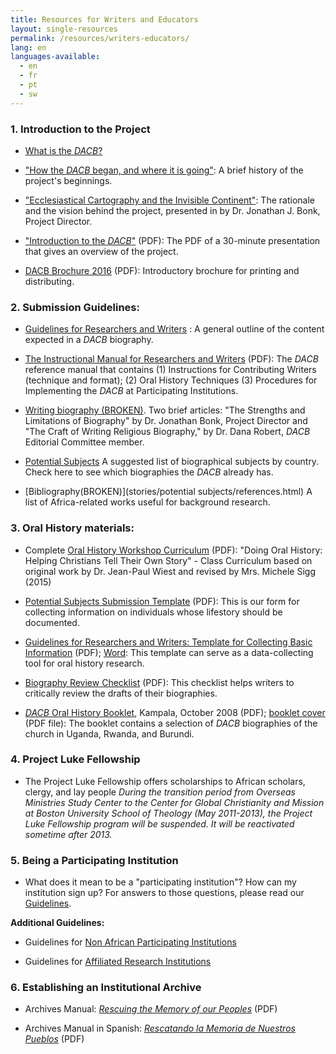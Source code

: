 ```yaml
---
title: Resources for Writers and Educators
layout: single-resources
permalink: /resources/writers-educators/
lang: en
languages-available:                         
  - en
  - fr
  - pt
  - sw
---
```


### 1\. Introduction to the Project  

*   [What is the _DACB_?]({{site.url}}/project/what-is-dacb/)  

*   ["How the _DACB_ began, and where it is going"]({{site.url}}/project/beginnings/): A brief history of the project's beginnings.  

*   ["Ecclesiastical Cartography and the Invisible Continent"]({{site.url}}/project/vision/): The rationale and the vision behind the project, presented in by Dr. Jonathan J. Bonk, Project Director.  

*   ["Introduction to the _DACB_"]({{site.url}}/resources/intro-dacb-web.pdf) (PDF): The PDF of a 30-minute presentation that gives an overview of the project.  

*   [DACB Brochure 2016]({{site.url}}/resources/DACB-brochure-2016-web.pdf) (PDF): Introductory brochure for printing and distributing.

### 2\. Submission Guidelines:

*   [Guidelines for Researchers and Writers]({{site.url}}/get-involved/submit/) : A general outline of the content expected in a _DACB_ biography.  

*   [The Instructional Manual for Researchers and Writers]({{site.url}}/resources/final_instr_manual.pdf) (PDF): The _DACB_ reference manual that contains (1) Instructions for Contributing Writers (technique and format); (2) Oral History Techniques (3) Procedures for Implementing the _DACB_ at Participating Institutions.  

*   [Writing biography (BROKEN)]({{site.url}}/resources/writing-biography/). Two brief articles: "The Strengths and Limitations of Biography" by Dr. Jonathan Bonk, Project Director and "The Craft of Writing Religious Biography," by Dr. Dana Robert, _DACB_ Editorial Committee member.  

*   [Potential Subjects]({{site.url}}/stories/potential-subjects/) A suggested list of biographical subjects by country. Check here to see which biographies the _DACB_ already has.

*   [Bibliography(BROKEN)](stories/potential subjects/references.html) A list of Africa-related works useful for background research.

### 3\. Oral History materials:  

*   Complete [Oral History Workshop Curriculum]({{site.url}}/resources/teaching-oral-history.pdf) (PDF): "Doing Oral History: Helping Christians Tell Their Own Story" - Class Curriculum based on original work by Dr. Jean-Paul Wiest and revised by Mrs. Michele Sigg (2015)

*   [Potential Subjects Submission Template]({{site.url}}/resources/pot-subj-submission-template.pdf) (PDF): This is our form for collecting information on individuals whose lifestory should be documented.  

*   [Guidelines for Researchers and Writers: Template for Collecting Basic Information]({{site.url}}/resources/guidelines-for-rw-template-for-info-collecting.pdf) (PDF); [Word]({{site.url}}/resources/guidelines-for-rw-template-for-info-collecting.doc): This template can serve as a data-collecting tool for oral history research.  

*   [Biography Review Checklist]({{site.url}}/resources/DACB-biography-review-form.pdf) (PDF): This checklist helps writers to critically review the drafts of their biographies.  

*   [_DACB_ Oral History Booklet]({{site.url}}/resources/DACB-oral-history-uganda-booklet-kampala-2008.pdf), Kampala, October 2008 (PDF); [booklet cover ]({{site.url}}/resources/DACB-oral-history-uganda-booklet-cover.pdf) (PDF file): The booklet contains a selection of _DACB_ biographies of the church in Uganda, Rwanda, and Burundi.

### 4\. Project Luke Fellowship

*   The Project Luke Fellowship offers scholarships to African scholars, clergy, and lay people _During the transition period from Overseas Ministries Study Center to the Center for Global Christianity and Mission at Boston University School of Theology (May 2011-2013), the Project Luke Fellowship program will be suspended. It will be reactivated sometime after 2013._

### 5\. Being a Participating Institution

*    What does it mean to be a "participating institution"? How can my institution sign up? For answers to those questions, please read our [Guidelines]({{site.url}}/resources/guidelines-african-part/).

**Additional Guidelines:**  

*   Guidelines for [Non African Participating Institutions]({{site.url}}/resources/guidelines-nonafrican-part/)

*   Guidelines for [Affiliated Research Institutions]({{site.url}}/resources/guidelines-affiliated/)

### 6\. Establishing an Institutional Archive  

*   Archives Manual: [_Rescuing the Memory of our Peoples_]({{site.url}}/resources/archives-manual-english.pdf) (PDF)  

*   Archives Manual in Spanish: [_Rescatando la Memoria de Nuestros Pueblos_]({{site.url}}/resources/archives-manual-spanish.pdf) (PDF)
